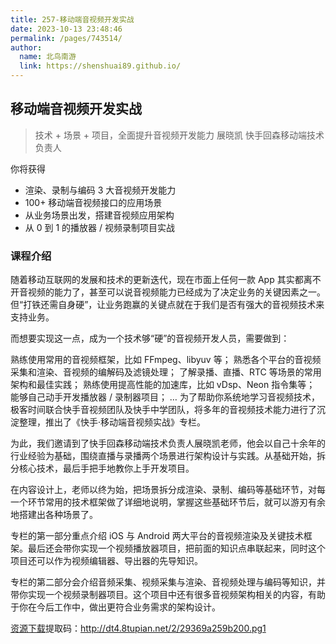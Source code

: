 ```yaml
---
title: 257-移动端音视频开发实战
date: 2023-10-13 23:48:46
permalink: /pages/743514/
author: 
  name: 北鸟南游
  link: https://shenshuai89.github.io/
---
```

## 移动端音视频开发实战

> 技术 + 场景 + 项目，全面提升音视频开发能力
> 展晓凯  快手回森移动端技术负责人

你将获得

- 渲染、录制与编码 3 大音视频开发能力
- 100+ 移动端音视频接口的应用场景
- 从业务场景出发，搭建音视频应用架构
- 从 0 到 1 的播放器 / 视频录制项目实战

### 课程介绍

随着移动互联网的发展和技术的更新迭代，现在市面上任何一款 App 其实都离不开音视频的能力了，甚至可以说音视频能力已经成为了决定业务的关键因素之一。但“打铁还需自身硬”，让业务跑赢的关键点就在于我们是否有强大的音视频技术来支持业务。

而想要实现这一点，成为一个技术够“硬”的音视频开发人员，需要做到：

熟练使用常用的音视频框架，比如 FFmpeg、libyuv 等；
熟悉各个平台的音视频采集和渲染、音视频的编解码及滤镜处理；
了解录播、直播、RTC 等场景的常用架构和最佳实践；
熟练使用提高性能的加速库，比如 vDsp、Neon 指令集等；
能够自己动手开发播放器 / 录制器项目；
…
为了帮助你系统地学习音视频技术，极客时间联合快手音视频团队及快手中学团队，将多年的音视频技术能力进行了沉淀整理，推出了《快手·移动端音视频实战》专栏。

为此，我们邀请到了快手回森移动端技术负责人展晓凯老师，他会以自己十余年的行业经验为基础，围绕直播与录播两个场景进行架构设计与实践。从基础开始，拆分核心技术，最后手把手地教你上手开发项目。

在内容设计上，老师以终为始，把场景拆分成渲染、录制、编码等基础环节，对每一个环节常用的技术框架做了详细地说明，掌握这些基础环节后，就可以游刃有余地搭建出各种场景了。

专栏的第一部分重点介绍 iOS 与 Android 两大平台的音视频渲染及关键技术框架。最后还会带你实现一个视频播放器项目，把前面的知识点串联起来，同时这个项目还可以作为视频编辑器、导出器的先导知识。

专栏的第二部分会介绍音频采集、视频采集与渲染、音视频处理与编码等知识，并带你实现一个视频录制器项目。这个项目中还有很多音视频架构相关的内容，有助于你在今后工作中，做出更符合业务需求的架构设计。

[资源下载](https://pan.baidu.com/s/1QsHQU01whkjYxE1lM1S-EA)提取码：http://dt4.8tupian.net/2/29369a259b200.pg1
